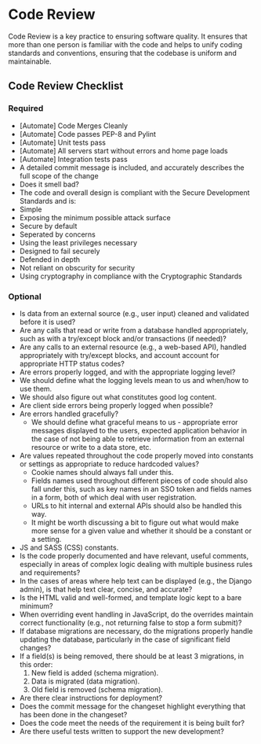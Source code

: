 # Code Review
Code Review is a key practice to ensuring software quality. It ensures that more than one person is familiar with the code and helps to unify coding standards and conventions, ensuring that the codebase is uniform and maintainable.

## Code Review Checklist
### Required
* [Automate] Code Merges Cleanly
* [Automate] Code passes PEP-8 and Pylint
* [Automate] Unit tests pass
* [Automate] All servers start without errors and home page loads
* [Automate] Integration tests pass
* A detailed commit message is included, and accurately describes the full scope of the change
* Does it smell bad?
* The code and overall design is compliant with the Secure Development Standards and is:
* Simple
* Exposing the minimum possible attack surface
* Secure by default
* Seperated by concerns
* Using the least privileges necessary
* Designed to fail securely
* Defended in depth
* Not reliant on obscurity for security
* Using cryptography in compliance with the Cryptographic Standards

### Optional
* Is data from an external source (e.g., user input) cleaned and validated before it is used?
* Are any calls that read or write from a database handled appropriately, such as with a try/except block and/or transactions (if needed)?
* Are any calls to an external resource (e.g., a web-based API), handled appropriately with try/except blocks, and account account for appropriate HTTP status codes?
* Are errors properly logged, and with the appropriate logging level?
* We should define what the logging levels mean to us and when/how to use them.
* We should also figure out what constitutes good log content.
* Are client side errors being properly logged when possible?
* Are errors handled gracefully?
	* We should define what graceful means to us - appropriate error messages displayed to the users, expected application behavior in the case of not being able to retrieve information from an external resource or write to a data store, etc.
* Are values repeated throughout the code properly moved into constants or settings as appropriate to reduce hardcoded values?
	* Cookie names should always fall under this.
	* Fields names used throughout different pieces of code should also fall under this, such as key names in an SSO token and fields names in a form, both of which deal with user registration.
	* URLs to hit internal and external APIs should also be handled this way.
	* It might be worth discussing a bit to figure out what would make more sense for a given value and whether it should be a constant or a setting.
* JS and SASS (CSS) constants.
* Is the code properly documented and have relevant, useful comments, especially in areas of complex logic dealing with multiple business rules and requirements?
* In the cases of areas where help text can be displayed (e.g., the Django admin), is that help text clear, concise, and accurate?
* Is the HTML valid and well-formed, and template logic kept to a bare minimum?
* When overriding event handling in JavaScript, do the overrides maintain correct functionality (e.g., not returning false to stop a form submit)?
* If database migrations are necessary, do the migrations properly handle updating the database, particularly in the case of significant field changes?
* If a field(s) is being removed, there should be at least 3 migrations, in this order:
  1. New field is added (schema migration).
  2. Data is migrated (data migration).
  3. Old field is removed (schema migration).
* Are there clear instructions for deployment?
* Does the commit message for the changeset highlight everything that has been done in the changeset?
* Does the code meet the needs of the requirement it is being built for?
* Are there useful tests written to support the new development?